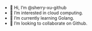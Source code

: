 - 👋 Hi, I’m @sherry-xu-github
- 👀 I’m interested in cloud computing.
- 🌱 I’m currently learning Golang.
- 💞️ I’m looking to collaborate on Github.


<!---
- 📫 How to reach me ...
sherry-xu-github/sherry-xu-github is a ✨ special ✨ repository because its `README.md` (this file) appears on your GitHub profile.
You can click the Preview link to take a look at your changes.
--->
